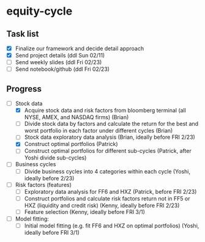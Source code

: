 # equity-cycle

## Task list

- [x] Finalize our framework and decide detail approach
- [x] Send project details (ddl Sun 02/11)
- [ ] Send weekly slides (ddl Fri 02/23)
- [ ] Send notebook/github (ddl Fri 02/23)

## Progress

- [ ] Stock data
  - [x] Acquire stock data and risk factors from bloomberg terminal (all NYSE, AMEX, and NASDAQ firms) (Brian)
  - [ ] Divide stock data by factors and calculate the return for the best and worst portfolio in each factor under different cycles (Brian)
  - [ ] Stock data exploratory data analysis (Brian, ideally before FRI 2/23)
  - [x] Construct optimal portfolios (Patrick)
  - [ ] Construct optimal portfolios for different sub-cycles (Patrick, after Yoshi divide sub-cycles)
- [ ] Business cycles
  - [ ] Divide business cycles into 4 categories within each cycle (Yoshi, ideally before 2/23)
- [ ] Risk factors (features)
  - [ ] Exploratory data analysis for FF6 and HXZ (Patrick, before FRI 2/23) 
  - [ ] Construct portfolios and calculate risk factors return not in FF5 or HXZ (liquidity and credit risk)  (Kenny, ideally before FRI 2/23)
  - [ ] Feature selection (Kenny, ideally before FRI 3/1)
- [ ] Model fitting:
  - [ ] Initial model fitting (e.g. fit FF6 and HXZ on optimal portfolios) (Yoshi, ideally before FRI 3/1)
